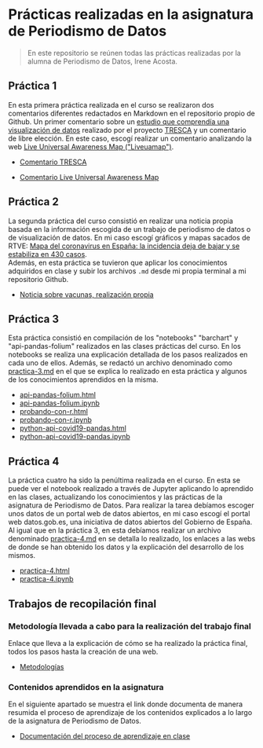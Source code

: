 # Prácticas realizadas en la asignatura de Periodismo de Datos

> En este repositorio se reúnen todas las prácticas realizadas por la alumna de Periodismo de Datos, Irene Acosta.

## Práctica 1 

En esta primera práctica realizada en el curso se realizaron dos comentarios diferentes redactados en Markdown en el repositorio propio de Github. Un primer comentario sobre un [estudio que comprendía una visualización de datos](https://trescaproject.eu/2021/10/07/are-social-media-harmful-yes-say-most-europeans-but-its-complicated/) realizado por el proyecto  [TRESCA](https://trescaproject.eu) y un comentario de libre elección. En este caso, escogí realizar un comentario analizando la web [Live Universal Awareness Map ("Liveuamap")](https://me.liveuamap.com/welcome).

- [Comentario TRESCA](https://github.com/Pontedatos/IreneAcosta/blob/master/practica-1-tresca.md)

- [Comentario Live Universal Awareness Map](https://github.com/Pontedatos/IreneAcosta/blob/master/practica-1-libre.md)

## Práctica 2

La segunda práctica del curso consistió en realizar una noticia propia basada en la información escogida de un trabajo de periodismo de datos o de visualización de datos. En mi caso escogí gráficos y mapas sacados de RTVE: [ Mapa del coronavirus en España: la incidencia deja de bajar y se estabiliza en 430 casos](https://www.rtve.es/noticias/20220429/mapa-del-coronavirus-espana/2004681.shtml).  
Además, en esta práctica se tuvieron que aplicar los conocimientos adquiridos en clase y subir los archivos `.md` desde mi propia terminal a mi repositorio Github.

- [Noticia sobre vacunas, realización propia](https://github.com/Pontedatos/IreneAcosta/blob/master/practica-1-libre.md)

## Práctica 3

Esta práctica consistió en compilación de los "notebooks" "barchart" y "api-pandas-folium"  realizados en las clases prácticas del curso. En los notebooks se realiza una explicación detallada de los pasos realizados en cada uno de ellos. Además, se redactó un archivo denominado como [practica-3.md](https://github.com/Pontedatos/IreneAcosta/blob/master/practica-3.md) en el que se explica lo realizado en esta práctica y algunos de los conocimientos aprendidos en la misma. 
- [api-pandas-folium.html](https://github.com/Pontedatos/IreneAcosta/blob/master/api-pandas-folium.html )
- [api-pandas-folium.ipynb](https://github.com/Pontedatos/IreneAcosta/blob/master/api-pandas-folium.ipynb)
- [probando-con-r.html](https://github.com/Pontedatos/IreneAcosta/blob/master/probando-con-r.html)
- [probando-con-r.ipynb](https://github.com/Pontedatos/IreneAcosta/blob/master/probando-con-r.ipynb)
- [python-api-covid19-pandas.html](https://github.com/Pontedatos/IreneAcosta/blob/master/python-api-covid19-pandas.html)
- [python-api-covid19-pandas.ipynb](https://github.com/Pontedatos/IreneAcosta/blob/master/python-api-covid19-pandas.ipynb)

## Práctica 4

La práctica cuatro ha sido la penúltima realizada en el curso. En esta se puede ver el notebook realizado a través de Jupyter aplicando lo aprendido en las clases, actualizando los conocimientos y las prácticas de la asignatura de Periodismo de Datos. Para realizar la tarea debíamos escoger unos datos de un portal web de datos abiertos, en mi caso escogí el portal web datos.gob.es, una iniciativa de datos abiertos del Gobierno de España. Al igual que en la práctica 3, en esta debíamos realizar un archivo denominado [practica-4.md](https://github.com/Pontedatos/IreneAcosta/blob/master/practica-4.md) en se detalla lo realizado, los enlaces a las webs de donde se han obtenido los datos y la explicación del desarrollo de los mismos.

- [practica-4.html](https://github.com/Pontedatos/IreneAcosta/blob/master/practica-4.html)
- [practica-4.ipynb](https://github.com/Pontedatos/IreneAcosta/blob/master/practica-4.ipynb)

## Trabajos de recopilación final 
 
### Metodología llevada a cabo para la realización del trabajo final 

Enlace que lleva a la explicación de cómo se ha realizado la práctica final, todos los pasos hasta la creación de una web. 

- [Metodologías ](https://github.com/Pontedatos/IreneAcosta/blob/master/metodologia.md)

### Contenidos aprendidos en la asignatura

En el siguiente apartado se muestra el link donde documenta de manera resumida el proceso de aprendizaje de los contenidos explicados a lo largo de la asignatura de Periodismo de Datos.

- [Documentación del proceso de aprendizaje en clase](https://github.com/Pontedatos/IreneAcosta/blob/master/resumen.md)

